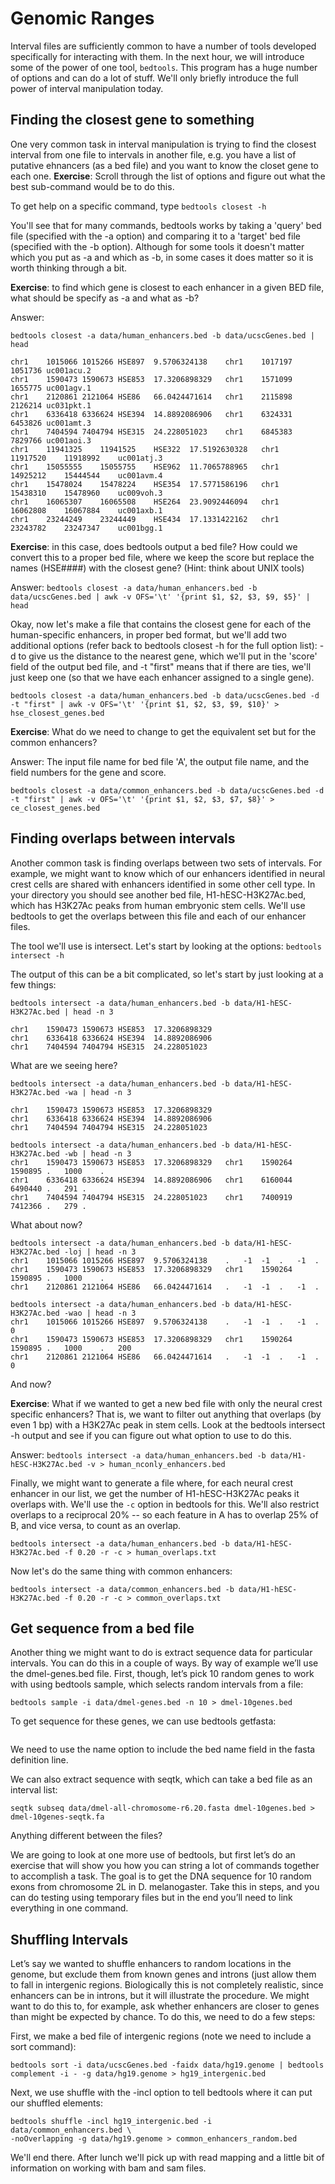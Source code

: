 Genomic Ranges
============

Interval files are sufficiently common to have a number of tools developed specifically for interacting with them. In the next hour, we will introduce some of the power of one tool, `bedtools`. This program has a huge number of options and can do a lot of stuff. We'll only briefly introduce the full power of interval manipulation today.

Finding the closest gene to something
-------------

One very common task in interval manipulation is trying to find the closest interval from one file to intervals in another file, e.g. you have a list of putative ehnancers (as a bed file) and you want to know the closet gene to each one.  **Exercise**: Scroll through the list of options and figure out what the best sub-command would be to do this.

To get help on a specific command, type `bedtools closest -h`

You'll see that for many commands, bedtools works by taking a 'query' bed file (specified with the -a option) and comparing it to a 'target' bed file (specified with the -b option). Although for some tools it doesn't matter which you put as -a and which as -b, in some cases it does matter so it is worth thinking through a bit.

**Exercise**: to find which gene is closest to each enhancer in a given BED file, what should be specify as -a and what as -b?

Answer:
```
bedtools closest -a data/human_enhancers.bed -b data/ucscGenes.bed | head

chr1	1015066	1015266	HSE897	9.5706324138	chr1	1017197	1051736	uc001acu.2
chr1	1590473	1590673	HSE853	17.3206898329	chr1	1571099	1655775	uc001agv.1
chr1	2120861	2121064	HSE86	66.0424471614	chr1	2115898	2126214	uc031pkt.1
chr1	6336418	6336624	HSE394	14.8892086906	chr1	6324331	6453826	uc001amt.3
chr1	7404594	7404794	HSE315	24.228051023	chr1	6845383	7829766	uc001aoi.3
chr1	11941325	11941525	HSE322	17.5192630328	chr1	11917520	11918992	uc001atj.3
chr1	15055555	15055755	HSE962	11.7065788965	chr1	14925212	15444544	uc001avm.4
chr1	15478024	15478224	HSE354	17.5771586196	chr1	15438310	15478960	uc009voh.3
chr1	16065307	16065508	HSE264	23.9092446094	chr1	16062808	16067884	uc001axb.1
chr1	23244249	23244449	HSE434	17.1331422162	chr1	23243782	23247347	uc001bgg.1
```
**Exercise**: in this case, does bedtools output a bed file? How could we convert this to a proper bed file, where we keep the score but replace the names (HSE####) with the closest gene? (Hint: think about UNIX tools)

Answer: `bedtools closest -a data/human_enhancers.bed -b data/ucscGenes.bed | awk -v OFS='\t' '{print $1, $2, $3, $9, $5}' | head`

Okay, now let's make a file that contains the closest gene for each of the human-specific enhancers, in proper bed format, but we'll add two additional options (refer back to bedtools closest -h for the full option list): -d to give us the distance to the nearest gene, which we'll put in the 'score' field of the output bed file, and -t "first" means that if there are ties, we'll just keep one (so that we have each enhancer assigned to a single gene).

`bedtools closest -a data/human_enhancers.bed -b data/ucscGenes.bed -d -t "first" | awk -v OFS='\t' '{print $1, $2, $3, $9, $10}' > hse_closest_genes.bed`

**Exercise**: What do we need to change to get the equivalent set but for the common enhancers?

Answer: The input file name for bed file 'A', the output file name, and the field numbers for the gene and score.
```
bedtools closest -a data/common_enhancers.bed -b data/ucscGenes.bed -d -t "first" | awk -v OFS='\t' '{print $1, $2, $3, $7, $8}' > ce_closest_genes.bed
```
Finding overlaps between intervals
-------------

Another common task is finding overlaps between two sets of intervals. For example, we might want to know which of our enhancers identified in neural crest cells are shared with enhancers identified in some other cell type. In your directory you should see another bed file, H1-hESC-H3K27Ac.bed, which has H3K27Ac peaks from human embryonic stem cells. We'll use bedtools to get the overlaps between this file and each of our enhancer files.

The tool we'll use is intersect. Let's start by looking at the options: ```bedtools intersect -h```

The output of this can be a bit complicated, so let's start by just looking at a few things:

```
bedtools intersect -a data/human_enhancers.bed -b data/H1-hESC-H3K27Ac.bed | head -n 3

chr1	1590473	1590673	HSE853	17.3206898329
chr1	6336418	6336624	HSE394	14.8892086906
chr1	7404594	7404794	HSE315	24.228051023
```

What are we seeing here?

```
bedtools intersect -a data/human_enhancers.bed -b data/H1-hESC-H3K27Ac.bed -wa | head -n 3

chr1	1590473	1590673	HSE853	17.3206898329
chr1	6336418	6336624	HSE394	14.8892086906
chr1	7404594	7404794	HSE315	24.228051023

bedtools intersect -a data/human_enhancers.bed -b data/H1-hESC-H3K27Ac.bed -wb | head -n 3
chr1	1590473	1590673	HSE853	17.3206898329	chr1	1590264	1590895	.	1000	.
chr1	6336418	6336624	HSE394	14.8892086906	chr1	6160044	6490440	.	291	.
chr1	7404594	7404794	HSE315	24.228051023	chr1	7400919	7412366	.	279	.
```

What about now?

```
bedtools intersect -a data/human_enhancers.bed -b data/H1-hESC-H3K27Ac.bed -loj | head -n 3
chr1	1015066	1015266	HSE897	9.5706324138	.	-1	-1	.	-1	.
chr1	1590473	1590673	HSE853	17.3206898329	chr1	1590264	1590895	.	1000	.
chr1	2120861	2121064	HSE86	66.0424471614	.	-1	-1	.	-1	.

bedtools intersect -a data/human_enhancers.bed -b data/H1-hESC-H3K27Ac.bed -wao | head -n 3
chr1	1015066	1015266	HSE897	9.5706324138	.	-1	-1	.	-1	.	0
chr1	1590473	1590673	HSE853	17.3206898329	chr1	1590264	1590895	.	1000	.	200
chr1	2120861	2121064	HSE86	66.0424471614	.	-1	-1	.	-1	.	0
```

And now?

**Exercise**: What if we wanted to get a new bed file with only the neural crest specific enhancers? That is, we want to filter out anything that overlaps (by even 1 bp) with a H3K27Ac peak in stem cells. Look at the bedtools intersect -h output and see if you can figure out what option to use to do this.

Answer: `bedtools intersect -a data/human_enhancers.bed -b data/H1-hESC-H3K27Ac.bed -v > human_nconly_enhancers.bed`

Finally, we might want to generate a file where, for each neural crest enhancer in our list, we get the number of H1-hESC-H3K27Ac peaks it overlaps with. We'll use the `-c` option in bedtools for this. We'll also restrict overlaps to a reciprocal 20% -- so each feature in A has to overlap 25% of B, and vice versa, to count as an overlap.

```
bedtools intersect -a data/human_enhancers.bed -b data/H1-hESC-H3K27Ac.bed -f 0.20 -r -c > human_overlaps.txt
```

Now let's do the same thing with common enhancers:
```
bedtools intersect -a data/common_enhancers.bed -b data/H1-hESC-H3K27Ac.bed -f 0.20 -r -c > common_overlaps.txt
```

Get sequence from a bed file
--------------------

Another thing we might want to do is extract sequence data for particular intervals. You can do this in a couple of ways. By way of example we’ll use the dmel-genes.bed file. First, though, let’s pick 10 random genes to work with using bedtools sample, which selects random intervals from a file:

```
bedtools sample -i data/dmel-genes.bed -n 10 > dmel-10genes.bed
```

To get sequence for these genes, we can use bedtools getfasta:

```bedtools getfasta -fi data/dmel-all-chromosome-r6.20.fasta -bed dmel-10genes.bed -name > dmel-10genes-bedtools.fasta
```

We need to use the name option to include the bed name field in the fasta definition line.

We can also extract sequence with seqtk, which can take a bed file as an interval list:
```
seqtk subseq data/dmel-all-chromosome-r6.20.fasta dmel-10genes.bed > dmel-10genes-seqtk.fa
```

Anything different between the files?

We are going to look at one more use of bedtools, but first let’s do an exercise that will show you how you can string a lot of commands together to accomplish a task. The goal is to get the DNA sequence for 10 random exons from chromosome 2L in D. melanogaster. Take this in steps, and you can do testing using temporary files but in the end you’ll need to link everything in one command.

Shuffling Intervals
------------------

Let’s say we wanted to shuffle enhancers to random locations in the genome, but exclude them from known genes and introns (just allow them to fall in intergenic regions. Biologically this is not completely realistic, since enhancers can be in introns, but it will illustrate the procedure. We might want to do this to, for example, ask whether enhancers are closer to genes than might be expected by chance. To do this, we need to do a few steps:

First, we make a bed file of intergenic regions (note we need to include a sort command):

```
bedtools sort -i data/ucscGenes.bed -faidx data/hg19.genome | bedtools complement -i - -g data/hg19.genome > hg19_intergenic.bed
```

Next, we use shuffle with the -incl option to tell bedtools where it can put our shuffled elements:

```
bedtools shuffle -incl hg19_intergenic.bed -i data/common_enhancers.bed \
-noOverlapping -g data/hg19.genome > common_enhancers_random.bed
```

We'll end there. After lunch we'll pick up with read mapping and a little bit of information on working with bam and sam files.
